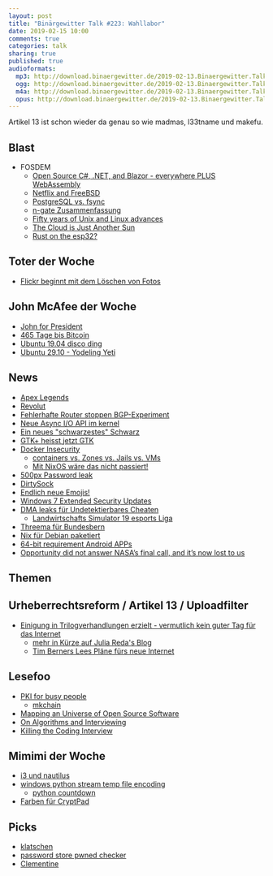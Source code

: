 ```yaml
---
layout: post
title: "Binärgewitter Talk #223: Wahllabor"
date: 2019-02-15 10:00
comments: true
categories: talk
sharing: true
published: true
audioformats:
  mp3: http://download.binaergewitter.de/2019-02-13.Binaergewitter.Talk.223.mp3
  ogg: http://download.binaergewitter.de/2019-02-13.Binaergewitter.Talk.223.ogg
  m4a: http://download.binaergewitter.de/2019-02-13.Binaergewitter.Talk.223.m4a
  opus: http://download.binaergewitter.de/2019-02-13.Binaergewitter.Talk.223.opus
---
```


Artikel 13 ist schon wieder da genau so wie madmas, l33tname und makefu. 

## Blast
- FOSDEM
  * [Open Source C#, .NET, and Blazor - everywhere PLUS WebAssembly]( https://fosdem.org/2019/schedule/event/open_source_microsoft/ )
  * [Netflix and FreeBSD]( https://fosdem.org/2019/schedule/event/netflix_freebsd/ )
  * [PostgreSQL vs. fsync]( https://fosdem.org/2019/schedule/event/postgresql_fsync/ )
  * [n-gate Zusammenfassung]( http://n-gate.com/fosdem/ )
  * [Fifty years of Unix and Linux advances](https://fosdem.org/2019/schedule/event/keynote_fifty_years_unix/)
  * [The Cloud is Just Another Sun](https://fosdem.org/2019/schedule/event/cloud_is_another_sun/)
  * [Rust on the esp32?](https://iot.stackexchange.com/questions/2102/working-with-rust-on-the-esp32 )

## Toter der Woche

- [Flickr beginnt mit dem Löschen von Fotos]( https://www.golem.de/news/bilderdienst-flickr-beginnt-mit-dem-loeschen-von-fotos-1902-139189.html )


## John McAfee der Woche
- [John for President]( https://www.heise.de/tp/features/Ein-gutes-Dutzend-Demokraten-und-John-McAfee-wollen-Trump-herausfordern-4304872.html )
- [465 Tage bis Bitcoin]( https://www.bitcoinblockhalf.com/# )
- [Ubuntu 19.04 disco ding]( https://itsfoss.com/ubuntu-19-04-release-features/ )
- [Ubuntu 29.10 - Yodeling Yeti]( https://releases.ubuntu.com/29.10/ )

## News

- [Apex Legends]( https://nuclearmonster.com/2019/02/titanfall-developers-released-a-f2p-battle-royale/ )
- [Revolut]( https://blog.revolut.com/we-got-a-banking-licence/ )
- [Fehlerhafte Router stoppen BGP-Experiment]( https://www.golem.de/news/internet-infrastruktur-fehlerhafte-router-stoppen-bgp-experiment-1902-139186.html )
- [Neue Async I/O API im kernel]( https://lwn.net/Articles/776703/ )
- [Ein neues "schwarzestes" Schwarz]( https://www.kickstarter.com/projects/culturehustle/the-blackest-black-paint-in-the-world-black-30 )
- [GTK+ heisst jetzt GTK](https://mail.gnome.org/archives/gtk-devel-list/2019-February/msg00000.html)
- [Docker Insecurity]( https://thehackernews.com/2019/02/linux-container-runc-docker.html )
  * [containers vs. Zones vs. Jails vs. VMs]( https://blog.jessfraz.com/post/containers-zones-jails-vms/ )
  * [Mit NixOS wäre das nicht passiert!]( https://twitter.com/grhmc/status/1094980851149037570 )
- [500px Password leak]( https://support.500px.com/hc/en-us/articles/360017752493-Security-Issue-February-2019-FAQ )
- [DirtySock]( https://shenaniganslabs.io/2019/02/13/Dirty-Sock.html)
- [Endlich neue Emojis!]( https://www.heise.de/newsticker/meldung/Rollstuhl-Knoblauch-Otter-59-neue-Emojis-vom-Unicode-Konsortium-4299164.html )
- [Windows 7 Extended Security Updates]( https://news.hitb.org/content/windows-7-extended-security-updates-will-double-price-each-year )
- [DMA leaks für Undetektierbares Cheaten]( https://twitter.com/x0rz/status/1093161836558630913/photo/1 )
   * [Landwirtschafts Simulator 19 esports Liga]( 
https://www.giga.de/spiele/ls-19-landwirtschafts-simulator-19/news/farming-simulator-league-die-vollwertige-esports-liga-zum-landwirtschafts-simulator-19/ )
- [Threema für Bundesbern]( https://www.inside-it.ch/articles/53634 )
- [Nix für Debian paketiert]( https://ftp-master.debian.org/new/nix_2.2.1-2.html )
- [64-bit requirement Android APPs]( https://android-developers.googleblog.com/2019/01/get-your-apps-ready-for-64-bit.html )
- [Opportunity did not answer NASA’s final call, and it’s now lost to us]( 
https://arstechnica.com/science/2019/02/opportunity-did-not-answer-nasas-final-call-and-its-now-gone-to-us/ )

## Themen 

## Urheberrechtsreform / Artikel 13 / Uploadfilter

- [Einigung in Trilogverhandlungen erzielt - vermutlich kein guter Tag für das Internet]( https://twitter.com/Senficon/status/1095764906257858560 )
  * [mehr in Kürze auf Julia Reda's Blog](   https://juliareda.eu/2019/02/eu-copyright-final-text/ )
  * [Tim Berners Lees Pläne fürs neue Internet]( https://t3n.de/news/solid-internet-pionier-tim-berners-lee-kuendigt-neue-basis-fuer-das-www-an-1114598/ )


## Lesefoo
- [PKI for busy people]( https://rehn.me/posts/pki-for-busy-people.html )
  - [mkchain]( https://old.reddit.com/r/linux/comments/anqibn/github_trimstraymkchain_open_source_tool_to_help/  )
- [Mapping an Universe of Open Source Software]( https://www.tweag.io/posts/2019-02-06-mapping-open-source.html )
- [On Algorithms and Interviewing]( https://gregoryszorc.com/blog/2019/01/17/on-algorithms-and-interviewing/ )
- [Killing the Coding Interview]( http://pete.holiday/blog/2018/05/killing-the-coding-interview )


## Mimimi der Woche
- [i3 und nautilus]( https://faq.i3wm.org/question/1/how-can-i-get-rid-of-the-nautilus-desktop-window.1.html )
- [windows python stream temp file encoding]( https://stackoverflow.com/questions/54697668/configure-encoding-of-a-python-stream )
  * [python countdown]( https://pythonclock.org/ )
- [Farben für CryptPad]( https://github.com/xwiki-labs/cryptpad/issues/41 )


## Picks
- [klatschen]( https://www.youtube.com/watch?v=5viXaIJ7S5U&feature=youtu.be&t=355 )
- [password store pwned checker](https://paste.krebsco.de/csJvz7Pv )
- [Clementine]( https://github.com/clementine-player/ )


